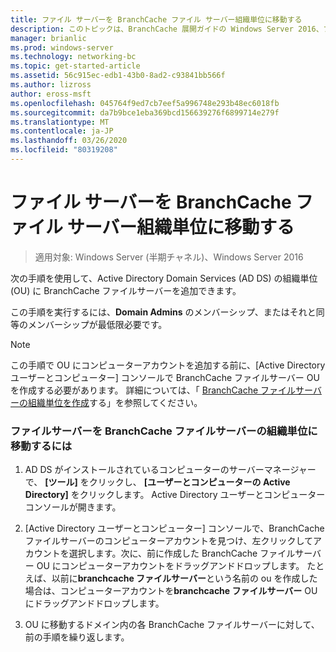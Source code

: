 ```yaml
---
title: ファイル サーバーを BranchCache ファイル サーバー組織単位に移動する
description: このトピックは、BranchCache 展開ガイドの Windows Server 2016、ブランチ オフィスに WAN 帯域幅使用量を最適化するために分散され、ホスト型キャッシュ モードで BranchCache を展開する方法を示しますの一部
manager: brianlic
ms.prod: windows-server
ms.technology: networking-bc
ms.topic: get-started-article
ms.assetid: 56c915ec-edb1-43b0-8ad2-c93841bb566f
ms.author: lizross
author: eross-msft
ms.openlocfilehash: 045764f9ed7cb7eef5a996748e293b48ec6018fb
ms.sourcegitcommit: da7b9bce1eba369bcd156639276f6899714e279f
ms.translationtype: MT
ms.contentlocale: ja-JP
ms.lasthandoff: 03/26/2020
ms.locfileid: "80319208"
---
```

# <a name="move-file-servers-to-the-branchcache-file-servers-organizational-unit"></a>ファイル サーバーを BranchCache ファイル サーバー組織単位に移動する

>適用対象: Windows Server (半期チャネル)、Windows Server 2016

次の手順を使用して、Active Directory Domain Services (AD DS) の組織単位 (OU) に BranchCache ファイルサーバーを追加できます。  
  
この手順を実行するには、**Domain Admins** のメンバーシップ、またはそれと同等のメンバーシップが最低限必要です。  
  
> [!NOTE]  
> この手順で OU にコンピューターアカウントを追加する前に、[Active Directory ユーザーとコンピューター] コンソールで BranchCache ファイルサーバー OU を作成する必要があります。 詳細については、「 [BranchCache ファイルサーバーの組織単位を作成](../../branchcache/deploy/Create-the-BranchCache-File-Servers-Organizational-Unit.md)する」を参照してください。  
  
### <a name="to-move-file-servers-to-the-branchcache-file-servers-organizational-unit"></a>ファイルサーバーを BranchCache ファイルサーバーの組織単位に移動するには  
  
1.  AD DS がインストールされているコンピューターのサーバーマネージャーで、 **[ツール]** をクリックし、 **[ユーザーとコンピューターの Active Directory]** をクリックします。 Active Directory ユーザーとコンピューター コンソールが開きます。  
  
2.  [Active Directory ユーザーとコンピューター] コンソールで、BranchCache ファイルサーバーのコンピューターアカウントを見つけ、左クリックしてアカウントを選択します。次に、前に作成した BranchCache ファイルサーバー OU にコンピューターアカウントをドラッグアンドドロップします。 たとえば、以前に**branchcache ファイルサーバー**という名前の ou を作成した場合は、コンピューターアカウントを**branchcache ファイルサーバー** OU にドラッグアンドドロップします。  
  
3.  OU に移動するドメイン内の各 BranchCache ファイルサーバーに対して、前の手順を繰り返します。  
  


